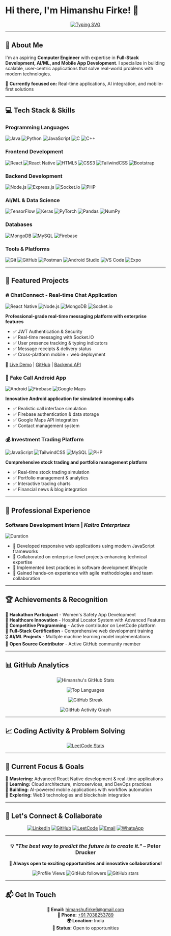 # Hi there, I'm **Himanshu Firke!** 👋

<div align="center">
  
[![Typing SVG](https://readme-typing-svg.herokuapp.com?font=Fira+Code&weight=500&size=28&pause=1000&color=36BCF7&center=true&vCenter=true&width=600&lines=Full+Stack+Developer;AI+%26+ML+Enthusiast;Problem+Solver;Mobile+App+Developer)](https://git.io/typing-svg)

</div>

---

## 🚀 About Me

I'm an aspiring **Computer Engineer** with expertise in **Full-Stack Development, AI/ML, and Mobile App Development**. I specialize in building scalable, user-centric applications that solve real-world problems with modern technologies.

🎯 **Currently focused on:** Real-time applications, AI integration, and mobile-first solutions

---

## 💻 Tech Stack & Skills

### **Programming Languages**
![Java](https://img.shields.io/badge/Java-ED8B00?style=for-the-badge&logo=openjdk&logoColor=white)
![Python](https://img.shields.io/badge/Python-3776AB?style=for-the-badge&logo=python&logoColor=white)
![JavaScript](https://img.shields.io/badge/JavaScript-F7DF1E?style=for-the-badge&logo=javascript&logoColor=black)
![C](https://img.shields.io/badge/C-00599C?style=for-the-badge&logo=c&logoColor=white)
![C++](https://img.shields.io/badge/C++-00599C?style=for-the-badge&logo=cplusplus&logoColor=white)

### **Frontend Development**
![React](https://img.shields.io/badge/React-20232A?style=for-the-badge&logo=react&logoColor=61DAFB)
![React Native](https://img.shields.io/badge/React_Native-20232A?style=for-the-badge&logo=react&logoColor=61DAFB)
![HTML5](https://img.shields.io/badge/HTML5-E34F26?style=for-the-badge&logo=html5&logoColor=white)
![CSS3](https://img.shields.io/badge/CSS3-1572B6?style=for-the-badge&logo=css3&logoColor=white)
![TailwindCSS](https://img.shields.io/badge/Tailwind_CSS-38B2AC?style=for-the-badge&logo=tailwind-css&logoColor=white)
![Bootstrap](https://img.shields.io/badge/Bootstrap-563D7C?style=for-the-badge&logo=bootstrap&logoColor=white)

### **Backend Development**
![Node.js](https://img.shields.io/badge/Node.js-43853D?style=for-the-badge&logo=node.js&logoColor=white)
![Express.js](https://img.shields.io/badge/Express.js-404D59?style=for-the-badge&logo=express&logoColor=white)
![Socket.io](https://img.shields.io/badge/Socket.io-black?style=for-the-badge&logo=socket.io&badgeColor=010101)
![PHP](https://img.shields.io/badge/PHP-777BB4?style=for-the-badge&logo=php&logoColor=white)

### **AI/ML & Data Science**
![TensorFlow](https://img.shields.io/badge/TensorFlow-FF6F00?style=for-the-badge&logo=tensorflow&logoColor=white)
![Keras](https://img.shields.io/badge/Keras-D00000?style=for-the-badge&logo=keras&logoColor=white)
![PyTorch](https://img.shields.io/badge/PyTorch-EE4C2C?style=for-the-badge&logo=pytorch&logoColor=white)
![Pandas](https://img.shields.io/badge/Pandas-150458?style=for-the-badge&logo=pandas&logoColor=white)
![NumPy](https://img.shields.io/badge/NumPy-013243?style=for-the-badge&logo=numpy&logoColor=white)

### **Databases**
![MongoDB](https://img.shields.io/badge/MongoDB-4EA94B?style=for-the-badge&logo=mongodb&logoColor=white)
![MySQL](https://img.shields.io/badge/MySQL-00000F?style=for-the-badge&logo=mysql&logoColor=white)
![Firebase](https://img.shields.io/badge/Firebase-039BE5?style=for-the-badge&logo=firebase&logoColor=white)

### **Tools & Platforms**
![Git](https://img.shields.io/badge/Git-F05032?style=for-the-badge&logo=git&logoColor=white)
![GitHub](https://img.shields.io/badge/GitHub-100000?style=for-the-badge&logo=github&logoColor=white)
![Postman](https://img.shields.io/badge/Postman-FF6C37?style=for-the-badge&logo=postman&logoColor=white)
![Android Studio](https://img.shields.io/badge/Android_Studio-3DDC84?style=for-the-badge&logo=android-studio&logoColor=white)
![VS Code](https://img.shields.io/badge/VS_Code-0078D4?style=for-the-badge&logo=visual%20studio%20code&logoColor=white)
![Expo](https://img.shields.io/badge/Expo-1C1E24?style=for-the-badge&logo=expo&logoColor=white)

---

## 🌟 Featured Projects

### 🔥 **ChatConnect** - Real-time Chat Application
![React Native](https://img.shields.io/badge/React_Native-20232A?style=flat-square&logo=react&logoColor=61DAFB)
![Node.js](https://img.shields.io/badge/Node.js-43853D?style=flat-square&logo=node.js&logoColor=white)
![MongoDB](https://img.shields.io/badge/MongoDB-4EA94B?style=flat-square&logo=mongodb&logoColor=white)
![Socket.io](https://img.shields.io/badge/Socket.io-black?style=flat-square&logo=socket.io&badgeColor=010101)

**Professional-grade real-time messaging platform with enterprise features**
- ✅ JWT Authentication & Security
- ✅ Real-time messaging with Socket.IO
- ✅ User presence tracking & typing indicators
- ✅ Message receipts & delivery status
- ✅ Cross-platform mobile + web deployment

🔗 [Live Demo](https://chatconnnect.netlify.app/) | [GitHub](https://github.com/himanshu-firke/chatconnect-app) | [Backend API](https://chatconnect-app-j8zm.onrender.com/api)

### 📱 **Fake Call Android App**
![Android](https://img.shields.io/badge/Android-3DDC84?style=flat-square&logo=android&logoColor=white)
![Firebase](https://img.shields.io/badge/Firebase-039BE5?style=flat-square&logo=firebase&logoColor=white)
![Google Maps](https://img.shields.io/badge/Google_Maps-4285F4?style=flat-square&logo=google-maps&logoColor=white)

**Innovative Android application for simulated incoming calls**
- ✅ Realistic call interface simulation
- ✅ Firebase authentication & data storage
- ✅ Google Maps API integration
- ✅ Contact management system

### 💰 **Investment Trading Platform**
![JavaScript](https://img.shields.io/badge/JavaScript-F7DF1E?style=flat-square&logo=javascript&logoColor=black)
![TailwindCSS](https://img.shields.io/badge/Tailwind_CSS-38B2AC?style=flat-square&logo=tailwind-css&logoColor=white)
![MySQL](https://img.shields.io/badge/MySQL-00000F?style=flat-square&logo=mysql&logoColor=white)
![PHP](https://img.shields.io/badge/PHP-777BB4?style=flat-square&logo=php&logoColor=white)

**Comprehensive stock trading and portfolio management platform**
- ✅ Real-time stock trading simulation
- ✅ Portfolio management & analytics
- ✅ Interactive trading charts
- ✅ Financial news & blog integration



---

## 💼 Professional Experience

### **Software Development Intern** | *Kaltro Enterprises*
![Duration](https://img.shields.io/badge/Duration-Jan_2024_–_April_2024-blue?style=flat-square)

- 🔹 Developed responsive web applications using modern JavaScript frameworks
- 🔹 Collaborated on enterprise-level projects enhancing technical expertise
- 🔹 Implemented best practices in software development lifecycle
- 🔹 Gained hands-on experience with agile methodologies and team collaboration

---

## 🏆 Achievements & Recognition

🥇 **Hackathon Participant** - Women's Safety App Development  
🥈 **Healthcare Innovation** - Hospital Locator System with Advanced Features  
🥉 **Competitive Programming** - Active contributor on LeetCode platform  
📜 **Full-Stack Certification** - Comprehensive web development training  
🎖️ **AI/ML Projects** - Multiple machine learning model implementations  
🏅 **Open Source Contributor** - Active GitHub community member  

---

## 📊 GitHub Analytics

<div align="center">
  
![Himanshu's GitHub Stats](https://github-readme-stats.vercel.app/api?username=himanshu-firke&show_icons=true&theme=tokyonight&hide_border=true&count_private=true&include_all_commits=true)

![Top Languages](https://github-readme-stats.vercel.app/api/top-langs/?username=himanshu-firke&layout=compact&theme=tokyonight&hide_border=true&langs_count=8)

![GitHub Streak](https://github-readme-streak-stats.herokuapp.com/?user=himanshu-firke&theme=tokyonight&hide_border=true)

![GitHub Activity Graph](https://github-readme-activity-graph.vercel.app/graph?username=himanshu-firke&theme=tokyo-night&hide_border=true)

</div>

---

## 📈 Coding Activity & Problem Solving

<div align="center">
  
[![LeetCode Stats](https://leetcard.jacoblin.cool/Himanshu-Firke01?theme=dark&font=Nunito&ext=heatmap)](https://leetcode.com/u/Himanshu-Firke01/)

</div>

---

## 🎯 Current Focus & Goals

🔹 **Mastering:** Advanced React Native development & real-time applications  
🔹 **Learning:** Cloud architecture, microservices, and DevOps practices  
🔹 **Building:** AI-powered mobile applications with workflow automation  
🔹 **Exploring:** Web3 technologies and blockchain integration  

---

## 🤝 Let's Connect & Collaborate

<div align="center">

[![LinkedIn](https://img.shields.io/badge/LinkedIn-0077B5?style=for-the-badge&logo=linkedin&logoColor=white)](https://www.linkedin.com/in/himanshufirke/)
[![GitHub](https://img.shields.io/badge/GitHub-100000?style=for-the-badge&logo=github&logoColor=white)](https://github.com/himanshu-firke/)
[![LeetCode](https://img.shields.io/badge/LeetCode-FFA116?style=for-the-badge&logo=leetcode&logoColor=black)](https://leetcode.com/u/Himanshu-Firke01/)
[![Email](https://img.shields.io/badge/Email-D14836?style=for-the-badge&logo=gmail&logoColor=white)](mailto:himanshufirke6@gmail.com)
[![WhatsApp](https://img.shields.io/badge/WhatsApp-25D366?style=for-the-badge&logo=whatsapp&logoColor=white)](tel:+917038253789)

</div>

---

<div align="center">

### 💡 *"The best way to predict the future is to create it."* – Peter Drucker

**🚀 Always open to exciting opportunities and innovative collaborations!**

![Profile Views](https://komarev.com/ghpvc/?username=himanshu-firke&color=blueviolet&style=for-the-badge&label=Profile+Views)
![GitHub followers](https://img.shields.io/github/followers/himanshu-firke?style=for-the-badge&color=blue&labelColor=black)
![GitHub stars](https://img.shields.io/github/stars/himanshu-firke?style=for-the-badge&color=yellow&labelColor=black)

</div>

---

## 📬 Get In Touch

<div align="center">

**📧 Email:** [himanshufirke6@gmail.com](mailto:himanshufirke6@gmail.com)  
**📱 Phone:** [+91 7038253789](tel:+917038253789)  
**🌍 Location:** India  
**💼 Status:** Open to opportunities  

</div>
